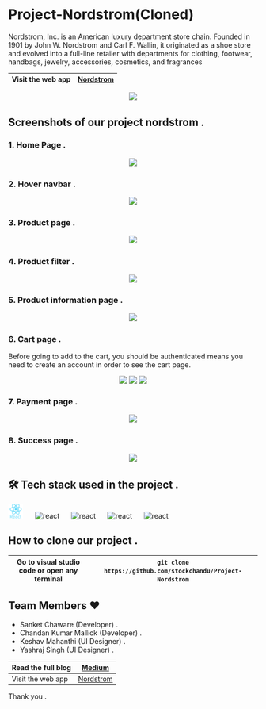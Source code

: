 # Project-Nordstrom(Cloned)
Nordstrom, Inc. is an American luxury department store chain. Founded in 1901 by John W. Nordstrom and Carl F. Wallin, it originated as a shoe store and evolved into a full-line retailer with departments for clothing, footwear, handbags, jewelry, accessories, cosmetics, and fragrances

| Visit the web app  | [Nordstrom](https://project-nordstrom.netlify.app/) |
| --- | ---|


<p align="center">

<img src="https://www.logolynx.com/images/logolynx/19/1997ab73731ad6d36c6845493e0f4875.jpeg"/>

</p>

## Screenshots of our project nordstrom .
### 1. Home Page .
<p align="center">
<img src="https://miro.medium.com/max/1400/1*Zr3Q2IrfG7VQ_G38kNiUNA.png"/>
</p>

### 2. Hover navbar .
<p align="center">
<img src="https://miro.medium.com/max/1400/1*JmIpc5Ke66uhEkE5BMXLpw.png"/>
</p>


### 3. Product page .
<p align="center">
<img src="https://miro.medium.com/max/1400/1*DH3aPIoJGYCfyZtkE2vuWg.png"/>
</p>

### 4. Product filter .
<p align="center">
<img src="https://miro.medium.com/max/1400/1*lXAbYrC2tZI4O7bUdk8FQA.png"/>
</p>

### 5. Product information page .
<p align="center">

<img src="https://miro.medium.com/max/1400/1*s05Zt9UXx76tMiaksODADQ.png"/>

</p>


### 6. Cart page .
Before going to add to the cart, you should be authenticated means you need to create an account in order to see the cart page.
<p align="center">

<img src="https://miro.medium.com/max/1400/1*TudB6OcZvDX0mIIF9j-XfA.png"/>
 <img src="https://miro.medium.com/max/1400/1*yOy082gXiH72Wq8XBoeqhg.png"/>
 
  <img src="https://miro.medium.com/max/1400/1*8cS3d9SS12zpZtHwr7JhQA.png"/>

</p>

### 7. Payment page .
<p align="center">

<img src="https://miro.medium.com/max/1400/1*Ia_QmUj-d2IZv09nx1WWGw.png"/>

</p>


### 8. Success page .
<p align="center">

<img src="https://miro.medium.com/max/1400/1*aBMfzz2PUEDgYHNotfEgSg.png"/>

</p>


## 🛠️ Tech stack used in the project . 
<p>
 <img src="https://raw.githubusercontent.com/devicons/devicon/master/icons/react/react-original-wordmark.svg" alt="react" width="30" height="30"/>&nbsp;&nbsp;&nbsp;&nbsp;&nbsp; 
 <img src="https://cdn.pixabay.com/photo/2017/08/05/11/16/logo-2582747_1280.png" alt="react" width="30" height="30"/>&nbsp;&nbsp;&nbsp;&nbsp;&nbsp;
 <img src="https://sass-lang.com/assets/img/styleguide/seal-color-aef0354c.png" alt="react" width="30" height="30"/>&nbsp;&nbsp;&nbsp;&nbsp;&nbsp;
 <img src="https://cdn4.iconfinder.com/data/icons/logos-and-brands/512/233_Node_Js_logo-128.png" alt="react" width="30" height="30"/>&nbsp;&nbsp;&nbsp;&nbsp;&nbsp;
 <img src="https://img.icons8.com/color/452/mongodb.png" alt="react" width="30" height="30"/>&nbsp;&nbsp;&nbsp;&nbsp;&nbsp;
</p>


## How to clone our project .
| Go to visual studio code or open any terminal |```git clone https://github.com/stockchandu/Project-Nordstrom``` |
| - | - |



## Team Members ❤️
* Sanket Chaware (Developer) .
* Chandan Kumar Mallick (Developer) .
* Keshav Mahanthi (UI Designer) .
* Yashraj Singh (UI Designer) .

| Read the full blog  | [Medium](https://medium.com/@malikchandan926/project-nordstrom-within-5-days-using-react-js-cloned-e3298d9dc5ad) |
| --- | ---|
| Visit the web app  | [Nordstrom](https://project-nordstrom.netlify.app/) |

Thank you .

